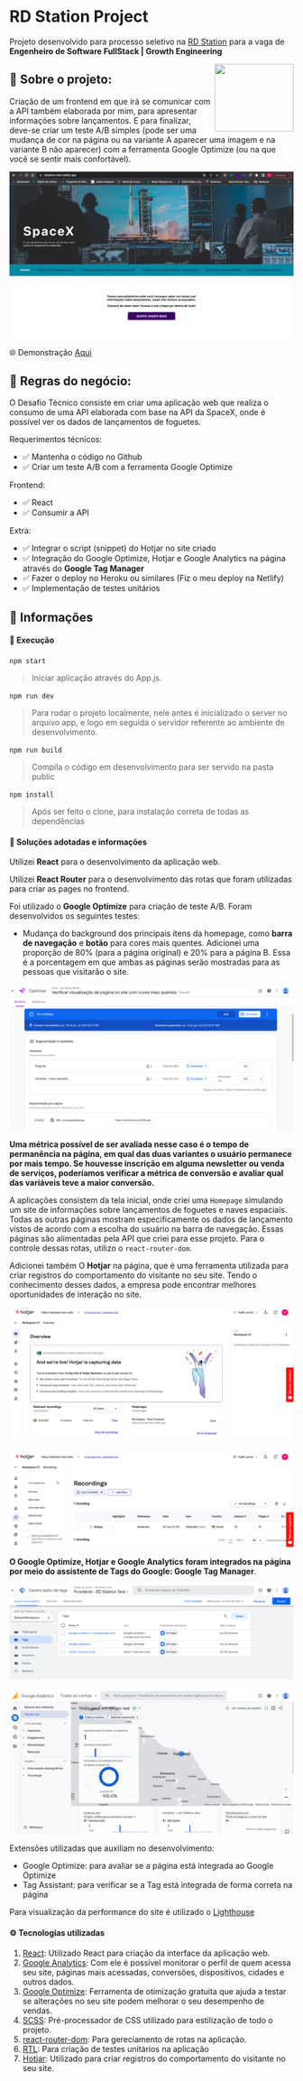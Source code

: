 # RD Station Project

Projeto desenvolvido para processo seletivo na [RD Station](https://rdstation.com) para a vaga de **Engenheiro de Software FullStack | Growth Engineering**

<img height="120px" width="140px" align="right" src="https://leadsbridge.com/wp-content/themes/leadsbridge/img/integration-lg-logos/logo1143.png" />

## :bookmark_tabs: Sobre o projeto:

Criação de um frontend em que irá se comunicar com a API também elaborada por mim, para apresentar informações sobre lançamentos. E para finalizar, deve-se criar um teste A/B simples (pode ser uma mudança de cor na página ou na variante A aparecer uma imagem e na variante B não aparecer) com a ferramenta Google Optimize (ou na que você se sentir mais confortável).

![Homepage](assets/homepage.png)

:globe_with_meridians: Demonstração [Aqui](https://rdstation-test.netlify.app/)

## :scroll: Regras do negócio:

O Desafio Técnico consiste em criar uma aplicação web que realiza o consumo de uma API elaborada com base na API da SpaceX, onde é possível ver os dados de lançamentos de foguetes.

Requerimentos técnicos:
- :white_check_mark: Mantenha o código no Github
- :white_check_mark: Criar um teste A/B com a ferramenta Google Optimize

Frontend:
- :white_check_mark: React
- :white_check_mark: Consumir a API

Extra:
- :white_check_mark: Integrar o script (snippet) do Hotjar no site criado
- :white_check_mark: Integração do Google Optimize, Hotjar e Google Analytics na página através do **Google Tag Manager**
- :white_check_mark: Fazer o deploy no Heroku ou similares (Fiz o meu deploy na Netlify)
- :white_check_mark: Implementação de testes unitários

## :open_book: Informações

#### :rocket: Execução

`npm start`
> Iniciar aplicação através do App.js.

`npm run dev`
> Para rodar o projeto localmente, nele antes é inicializado o server no arquivo app, e logo em seguida o servidor referente ao ambiente de desenvolvimento.

`npm run build`
> Compila o código em desenvolvimento para ser servido na pasta public

`npm install`
> Após ser feito o clone, para instalação correta de todas as dependências

#### 📓 Soluções adotadas e informações

Utilizei **React** para o desenvolvimento da aplicação web.

Utilizei **React Router** para o desenvolvimento das rotas que foram utilizadas para criar as pages no frontend.

Foi utilizado o **Google Optimize** para criação de teste A/B. Foram desenvolvidos os seguintes testes:

- Mudança do background dos principais itens da homepage, como **barra de navegação** e **botão** para cores mais quentes.
Adicionei uma proporção de 80% (para a página original) e 20% para a página B. Essa é a porcentagem em que ambas as páginas serão mostradas para as pessoas que visitarão o site. 

![Teste Google Optimize](assets/optimize-test.png)

**Uma métrica possível de ser avaliada nesse caso é o tempo de permanência na página, em qual das duas variantes o usuário permanece por mais tempo. Se houvesse inscrição em alguma newsletter ou venda de serviços, poderíamos verificar a métrica de conversão e avaliar qual das variáveis teve a maior conversão.**

A aplicações consistem da tela inicial, onde criei uma `Homepage` simulando um site de informações sobre lançamentos de foguetes e naves espaciais. Todas as outras páginas mostram especificamente os dados de lançamento vistos de acordo com a escolha do usuário na barra de navegação. Essas páginas são alimentadas pela API que criei para esse projeto. Para o controle dessas rotas, utilizo o `react-router-dom`.

Adicionei também O **Hotjar** na página, que é uma ferramenta utilizada para criar registros do comportamento do visitante no seu site. Tendo o conhecimento desses dados, a empresa pode encontrar melhores oportunidades de interação no site.

![Hotjar Integration](assets/hotjar-integration.png)

![Hotjar recording](assets/hotjar-recordings.png)

**O Google Optimize, Hotjar e Google Analytics foram integrados na página por meio do assistente de Tags do Google: Google Tag Manager**.

![Google Tag Manager](assets/tag-manager.png)

![Google Analytics](assets/analytics-overview.png)


Extensões utilizadas que auxiliam no desenvolvimento:

- Google Optimize: para avaliar se a página está integrada ao Google Optimize
- Tag Assistant: para verificar se a Tag está integrada de forma correta na página

Para visualização da performance do site é utilizado o [Lighthouse](https://developers.google.com/web/tools/lighthouse?hl=pt-br)

#### :gear: Tecnologias utilizadas

1. [React](https://pt-br.reactjs.org/): Utilizado React para criação da interface da aplicação web.
1. [Google Analytics](https://analytics.google.com): Com ele é possível monitorar o perfil de quem acessa seu site, páginas mais acessadas, conversões, dispositivos, cidades e outros dados.
2. [Google Optimize](https://optimize.google.com): Ferramenta de otimização gratuita que ajuda a testar se alterações no seu site podem melhorar o seu desempenho de vendas.
3. [SCSS](https://sass-lang.com/): Pré-processador de CSS utilizado para estilização de todo o projeto.
6. [react-router-dom](https://reactrouter.com/web/api/): Para gereciamento de rotas na aplicação.
7. [RTL](https://testing-library.com/docs/react-testing-library/intro/): Para criação de testes unitários na aplicação
8. [Hotjar](https://hotjar.com): Utilizado para criar registros do comportamento do visitante no seu site.
